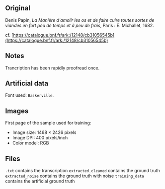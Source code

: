 ## Original
Denis Papin, _La Manière d'amolir les os et de faire cuire toutes sortes de viandes en fort peu de temps et à peu de frais_,
Paris : E. Michallet, 1682.

cf. [https://catalogue.bnf.fr/ark:/12148/cb31056545b](https://catalogue.bnf.fr/ark:/12148/cb31056545b)

## Notes
Trancription has been rapidly proofread once.

## Artificial data
Font used: `Baskerville`.

## Images

First page of the sample used for training:
- Image size: 1468 × 2426 pixels
- Image DPI: 400 pixels/inch
- Color model: RGB

## Files

```.txt``` contains the transcription
```extracted_cleaned``` contains the ground truth
```extracted_noise``` contains the ground truth with noise
```training_data``` contains the artificial ground truth
